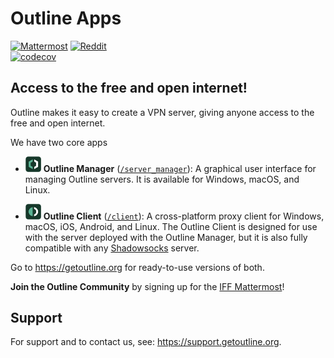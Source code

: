 # Outline Apps

[![Mattermost](https://badgen.net/badge/Mattermost/Outline%20Community/blue)](https://community.internetfreedomfestival.org/community/channels/outline-community) [![Reddit](https://badgen.net/badge/Reddit/r%2Foutlinevpn/orange)](https://www.reddit.com/r/outlinevpn/)  
[![codecov](https://codecov.io/gh/Jigsaw-Code/outline-app/branch/master/graph/badge.svg?token=gasD8v5tjn)](https://codecov.io/gh/Jigsaw-Code/outline-app)

## Access to the free and open internet!

Outline makes it easy to create a VPN server, giving anyone access to the free and open internet.

We have two core apps

- <img alt="Outline Manager Logo" src="docs/resources/logo_manager.png" title="Outline Manager" width="25"> **Outline Manager** ([`/server_manager`](server_manager)): A graphical user interface for managing Outline servers. It is available for Windows, macOS, and Linux.

- <img alt="Outline Client Logo" src="docs/resources/logo_client.png" title="Outline Client" width="25"> **Outline Client** ([`/client`](client)): A cross-platform proxy client for Windows, macOS, iOS, Android, and Linux. The Outline Client is designed for use with the server deployed with the Outline Manager, but it is also fully compatible with any [Shadowsocks](https://shadowsocks.org/) server.

Go to https://getoutline.org for ready-to-use versions of both.

**Join the Outline Community** by signing up for the [IFF Mattermost](https://wiki.digitalrights.community/index.php?title=IFF_Mattermost)!

## Support

For support and to contact us, see: https://support.getoutline.org.
